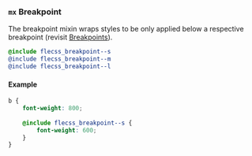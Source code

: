 ### `mx` <span>Breakpoint</span>

The breakpoint mixin wraps styles to be only applied below a respective breakpoint (revisit [Breakpoints](#breakpoints)).

``` scss
@include flecss_breakpoint--s
@include flecss_breakpoint--m
@include flecss_breakpoint--l
```

#### Example

``` scss
b {
    font-weight: 800;
    
    @include flecss_breakpoint--s {
        font-weight: 600;
    }
}
```